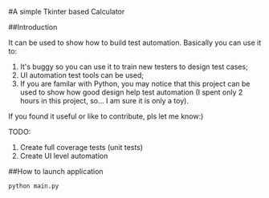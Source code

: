 #A simple Tkinter based Calculator

##Introduction

It can be used to show how to build test automation. Basically you can use it to:

1. It's buggy so you can use it to train new testers to design test cases;
2. UI automation test tools can be used;
3. If you are familar with Python, you may notice that this project can be used to show how good design help test automation (I spent only 2 hours in this project, so... I am sure it is only a toy).

If you found it useful or like to contribute, pls let me know:)

TODO:

1. Create full coverage tests (unit tests)
2. Create UI level automation

##How to launch application

`python main.py`
